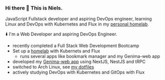 ### Hi there 👋 This is Niels. 
JavaScript Fullstack developer and aspiring DevOps engineer, learning Linux and DevOps with Kubernetes and Flux in my [personal homelab](https://github.com/nielsfechtel/homelab). 

⬇️ I'm a Web Developer and aspiring DevOps Engineer.
- recently completed a Full Stack Web Development Bootcamp
- Set up a [homelab](https://github.com/nielsfechtel/homelab) with Kubernets and Flux
  - runs several apps like bookmark manager and my Genima-web app 
- developed my [Genima-web app](https://github.com/nielsfechtel/homelab) using NextJS, NestJS and tRPC
- switched to Arch Linux, see [my dotfiles](https://github.com/nielsfechtel/dotfiles)
- actively studying DevOps with Kubernetes and GitOps with Flux
